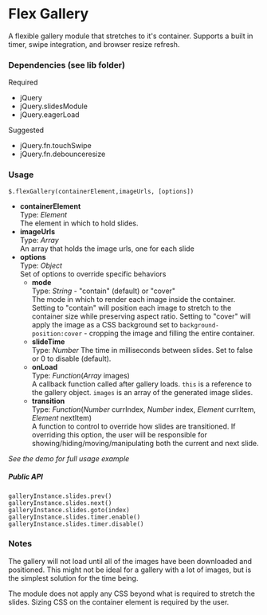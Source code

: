 Flex Gallery
============

A flexible gallery module that stretches to it's container. Supports a built in timer, swipe integration, and browser resize refresh.

### Dependencies (see lib folder)

Required 

- jQuery
- jQuery.slidesModule
- jQuery.eagerLoad

Suggested

- jQuery.fn.touchSwipe
- jQuery.fn.debounceresize

### Usage

    $.flexGallery(containerElement,imageUrls, [options])

- **containerElement**  
    Type: *Element*  
    The element in which to hold slides.
- **imageUrls**  
    Type: *Array*    
    An array that holds the image urls, one for each slide
- **options**  
    Type: *Object*  
    Set of options to override specific behaviors
    - **mode**   
        Type: *String* - "contain" (default) or "cover"  
        The mode in which to render each image inside the container. Setting to "contain" will position each image to stretch to the container size while preserving aspect ratio. Setting to "cover" will apply the image as a CSS background set to `background-position:cover` - cropping the image and filling the entire container.
    - **slideTime**  
        Type: *Number*
        The time in milliseconds between slides. Set to false or 0 to disable (default).
    - **onLoad**  
        Type: *Function*(*Array* images)  
        A callback function called after gallery loads. `this` is a reference to the gallery object. `images` is an array of the generated image slides.
    - **transition**  
        Type: *Function*(*Number* currIndex, *Number* index, *Element* currItem, *Element* nextItem)  
        A function to control to override how slides are transitioned. If overriding this option, the user will be responsible for showing/hiding/moving/manipulating both the current and next slide.

*See the demo for full usage example*

##### Public API

    galleryInstance.slides.prev()
    galleryInstance.slides.next()
    galleryInstance.slides.goto(index)
    galleryInstance.slides.timer.enable()
    galleryInstance.slides.timer.disable()

### Notes

The gallery will not load until all of the images have been downloaded and positioned. This might not be ideal for a gallery with a lot of images, but is the simplest solution for the time being.

The module does not apply any CSS beyond what is required to stretch the slides. Sizing CSS on the container element is required by the user.
